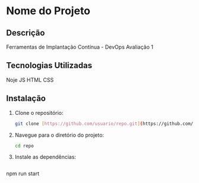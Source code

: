 # Nome do Projeto

## Descrição

Ferramentas de Implantação Contínua - DevOps
Avaliação 1

## Tecnologias Utilizadas

Noje JS
HTML
CSS

## Instalação

1. Clone o repositório:
   ```bash
   git clone [https://github.com/usuario/repo.git](https://github.com/LZikan/aplicacao-devops.git)

2. Navegue para o diretório do projeto:
    ```bash
    cd repo
    ```

3. Instale as dependências:
    ```bash
npm run start

